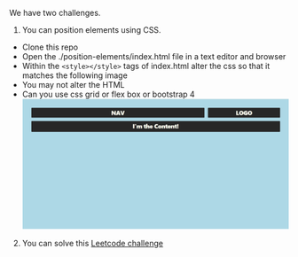 We have two challenges.

1. You can position elements using CSS.
  - Clone this repo
  - Open the ./position-elements/index.html file in a text editor and browser
  - Within the `<style></style>` tags of index.html alter the css so that it
    matches the following image
  - You may not alter the HTML
  - Can you use css grid or flex box or bootstrap 4
    ![](./images/position-elments-goal.png)

2. You can solve this [Leetcode challenge](https://leetcode.com/problems/two-sum/)
